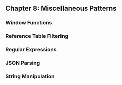 ## Chapter 8: Miscellaneous Patterns

### Window Functions
### Reference Table Filtering
### Regular Expressions
### JSON Parsing
### String Manipulation

